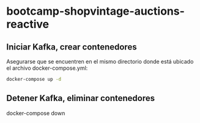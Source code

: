 
# bootcamp-shopvintage-auctions-reactive

## Iniciar Kafka, crear contenedores

Asegurarse que se encuentren en el mismo directorio donde
está ubicado el archivo docker-compose.yml:
```sh
docker-compose up -d
```
## Detener Kafka, eliminar contenedores

docker-compose down

